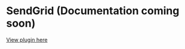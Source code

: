 # SendGrid (Documentation coming soon)
[View plugin here](https://github.com/medusajs/medusa/tree/master/packages/medusa-plugin-sendgrid)